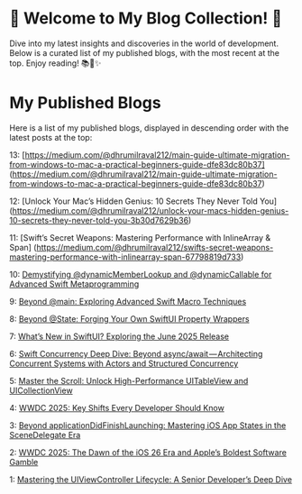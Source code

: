 # 🌟 Welcome to My Blog Collection! 🌟

Dive into my latest insights and discoveries in the world of development. Below is a curated list of my published blogs, with the most recent at the top. Enjoy reading! 📚✨

# My Published Blogs

Here is a list of my published blogs, displayed in descending order with the latest posts at the top:

13: [https://medium.com/@dhrumilraval212/main-guide-ultimate-migration-from-windows-to-mac-a-practical-beginners-guide-dfe83dc80b37] (https://medium.com/@dhrumilraval212/main-guide-ultimate-migration-from-windows-to-mac-a-practical-beginners-guide-dfe83dc80b37)

12: [Unlock Your Mac’s Hidden Genius: 10 Secrets They Never Told You] (https://medium.com/@dhrumilraval212/unlock-your-macs-hidden-genius-10-secrets-they-never-told-you-3b30d7629b36)

11: [Swift’s Secret Weapons: Mastering Performance with InlineArray & Span] (https://medium.com/@dhrumilraval212/swifts-secret-weapons-mastering-performance-with-inlinearray-span-67798819d733) 

10: [Demystifying @dynamicMemberLookup and @dynamicCallable for Advanced Swift Metaprogramming](https://medium.com/@dhrumilraval212/demystifying-dynamicmemberlookup-and-dynamiccallable-for-advanced-swift-metaprogramming-8e4f827ef680)

9: [Beyond @main: Exploring Advanced Swift Macro Techniques](https://medium.com/@dhrumilraval212/beyond-main-exploring-advanced-swift-macro-techniques-633f5bd5fb63)
    
8: [Beyond @State: Forging Your Own SwiftUI Property Wrappers](https://medium.com/@dhrumilraval212/beyond-state-forging-your-own-swiftui-property-wrappers-ac3fda744ab1)

7: [What’s New in SwiftUI? Exploring the June 2025 Release](https://medium.com/@dhrumilraval212/whats-new-in-swiftui-exploring-the-june-2025-release-056189890fe5)

6: [Swift Concurrency Deep Dive: Beyond async/await — Architecting Concurrent Systems with Actors and Structured Concurrency](https://medium.com/@dhrumilraval212/swift-concurrency-deep-dive-beyond-async-await-architecting-concurrent-systems-with-actors-and-0bc46f0bbb74)

5: [Master the Scroll: Unlock High-Performance UITableView and UICollectionView](https://medium.com/@dhrumilraval212/master-the-scroll-unlock-high-performance-uitableview-and-uicollectionview-cb82024ae18e)

4: [WWDC 2025: Key Shifts Every Developer Should Know](https://medium.com/@dhrumilraval212/wwdc-2025-key-shifts-every-developer-should-know-3ab7ec624639)

3: [Beyond applicationDidFinishLaunching: Mastering iOS App States in the SceneDelegate Era](https://medium.com/@dhrumilraval212/beyond-applicationdidfinishlaunching-mastering-ios-app-states-in-the-scenedelegate-era-7d01c5afdec5)

2: [WWDC 2025: The Dawn of the iOS 26 Era and Apple’s Boldest Software Gamble](https://medium.com/@dhrumilraval212/wwdc-2025-the-dawn-of-the-ios-26-era-and-apples-boldest-software-gamble-5a82d2a21215)

1: [Mastering the UIViewController Lifecycle: A Senior Developer’s Deep Dive](https://medium.com/@dhrumilraval212/mastering-the-uiviewcontroller-lifecycle-a-senior-developers-deep-dive-4cc8082cd3d6)

